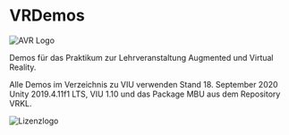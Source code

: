 # VRDemos

![AVR Logo](http://webhome.hs-kl.de/~brill/Assets/images/vrlogo.jpg)

Demos für das Praktikum zur Lehrveranstaltung Augmented und Virtual Reality. 

Alle Demos im Verzeichnis zu VIU verwenden Stand 18. September 2020 Unity 2019.4.11f1 LTS, VIU 1.10 und das Package MBU aus dem Repository VRKL.



![Lizenzlogo](https://licensebuttons.net/l/by-nc-sa/3.0/de/88x31.png)
